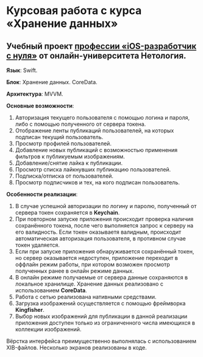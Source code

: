 # Курсовая работа с курса «Хранение данных»

## Учебный проект [профессии «iOS-разработчик с нуля»](https://netology.ru/programs/ios-developer) от онлайн-университета Нетология.

**Язык**: Swift.

**Блок**: Хранение данных. CoreData.

**Архитектура**: MVVM.

**Основные возможности**:

1. Авторизация текущего пользователя с помощью логина и пароля, либо с помощью полученного от сервера токена.
2. Отображение ленты публикаций пользователей, на которых подписан текущий пользователь.
3. Просмотр профилей пользователей.
4. Добавление новых публикаций с возможностью применения фильтров к публикуемым изображениям.
5. Добавление/снятие лайка к публикации.
6. Просмотр списка лайкнувших публикацию пользователей.
7. Подписка/отписка от пользователей.
8. Просмотр подписчиков и тех, на кого подписан пользователь.

**Особенности реализации**:

1. В случае успешной авторизации по логину и паролю, полученный от сервера токен сохраняется в **Keychain**.
2. При повторном запуске приложения происходит проверка наличия сохранённого токена, после чего выполняется запрос к серверу на его валидность. Если токен оказываетя валидным, происходит автоматическая авторизация пользователя, в противном случае токен удаляется.
3. Если при запуске приложения обнаруживается сохранённый токен, но сервер оказывается недоступен, приложение переходит в оффлайн режим работы, при котором возможен просмотр полученных ранее в онлайн режиме данных.
4. В онлайн режиме получаемые от сервера данные сохраняются в локальное хранилище. Хранение данных реализовано с использованием **CoreData**.
5. Работа с сетью реализована нативными средствами.
6. Загрузка изображений осуществляется с помощью фреймворка **Kingfisher**.
7. Выбор новых изображений для публикации в данной реализации приложения доступен только из ограниченного числа имеющихся в коллекции изображений.

Вёрстка интерфейса преимущественно выполнялась с использованием XIB-файлов. Несколько экранов реализованы в коде.